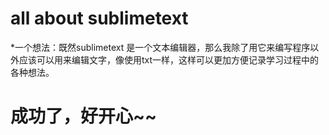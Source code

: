 # all about sublimetext
*一个想法：既然sublimetext 是一个文本编辑器，那么我除了用它来编写程序以外应该可以用来编辑文字，像使用txt一样，这样可以更加方便记录学习过程中的各种想法。

# 成功了，好开心~~